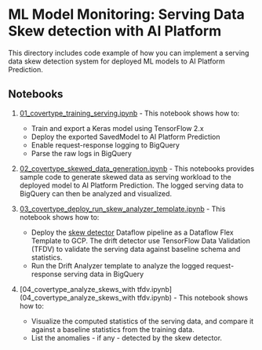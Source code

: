 # ML Model Monitoring: Serving Data Skew detection with AI Platform

This directory includes code example of how you can implement a serving data skew detection system for deployed ML
models to AI Platform Prediction.

## Notebooks

1. [01_covertype_training_serving.ipynb](01_covertype_training_serving.ipynb) - This notebook shows how to:
    * Train and export a Keras model using TensorFlow 2.x
    * Deploy the exported SavedModel to AI Platform Prediction
    * Enable request-response logging to BigQuery
    * Parse the raw logs in BigQuery
    
2. [02_covertype_skewed_data_generation.ipynb](02_covertype_skewed_data_generation.ipynb) - This notebooks 
provides sample code to generate skewed data as serving workload to the deployed model to AI Platform Prediction.
The logged serving data to BigQuery can then be analyzed and visualized.

3. [03_covertype_deploy_run_skew_analyzer_template.ipynb](03_covertype_deploy_run_drift_analyzer_template.ipynb) -
This notebook shows how to:
    * Deploy the [skew detector](skew_detector) Dataflow pipeline as a Dataflow Flex Template to GCP.
     The drift detector use TensorFlow Data Validation (TFDV) to validate the serving data against 
     baseline schema and statistics.
    * Run the Drift Analyzer template to analyze the logged request-response serving data in BigQuery

4. [04_covertype_analyze_skews_with tfdv.ipynb](04_covertype_analyze_skews_with tfdv.ipynb) - This notebook
shows how to:
    * Visualize the computed statistics of the serving data, and compare it against a baseline statistics from 
    the training data.
    * List the anomalies - if any - detected by the skew detector.
